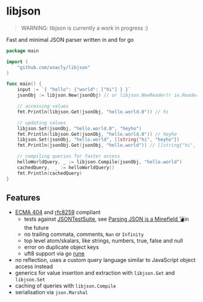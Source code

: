 # libjson

> WARNING: libjson is currently a work in progress :)

Fast and minimal JSON parser written in and for go

```go
package main

import (
    "github.com/xnacly/libjson"
)

func main() {
    input := `{ "hello": {"world": ["hi"] } }`
    jsonObj := libjson.New(jsonObj) // or libjson.NewReader(r io.Reader)

    // accessing values
    fmt.Println(libjson.Get(jsonObj, "hello.world.0")) // hi

    // updating values
    libjson.Set(jsonObj, "hello.world.0", "heyho")
    fmt.Println(libjson.Get(jsonObj, "hello.world.0")) // heyho
    libjson.Set(jsonObj, "hello.world", []string{"hi", "heyho"})
    fmt.Println(jsonObj.Get(jsonObj, "hello.world")) // []string{"hi", "heyho"}

    // compiling queries for faster access
    helloWorldQuery, _ := libjson.Compile(jsonObj, "hello.world")
    cachedQuery,  _ := helloWorldQuery()
    fmt.Println(cachedQuery)
}
```

## Features

- [ECMA 404](https://ecma-international.org/wp-content/uploads/ECMA-404_2nd_edition_december_2017.pdf)
  and [rfc8259](https://www.rfc-editor.org/rfc/rfc8259) compliant
  - tests against [JSONTestSuite](https://github.com/nst/JSONTestSuite), see
    [Parsing JSON is a Minefield
    💣](https://seriot.ch/projects/parsing_json.html)in the future
  - no trailing commata, comments, `Nan` or `Infinity`
  - top level atom/skalars, like strings, numbers, true, false and null
  - error on duplicate object keys
  - uft8 support via go [rune](https://go.dev/blog/strings)
- no reflection, uses a custom query language similar to JavaScript object access instead
- generics for value insertion and extraction with `libjson.Get` and `libjson.Set`
- caching of queries with `libjson.Compile`
- serialisation via `json.Marshal`
